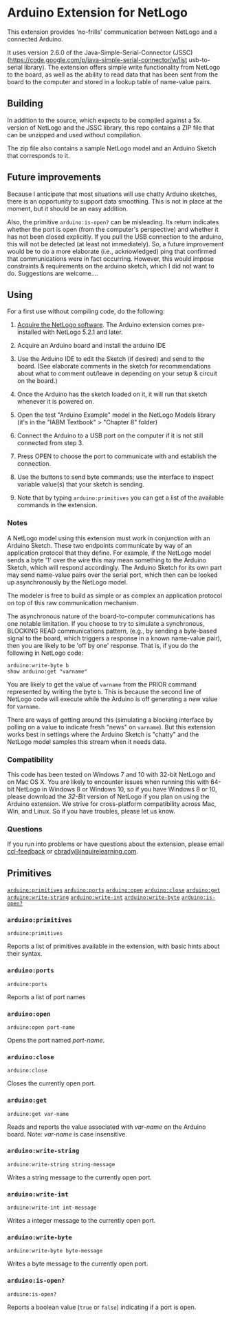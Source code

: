 
# Arduino Extension for NetLogo

This extension provides 'no-frills' communication between NetLogo and a connected Arduino.

It uses version 2.6.0 of the Java-Simple-Serial-Connector (JSSC) (https://code.google.com/p/java-simple-serial-connector/w/list usb-to-serial library).  The extension offers simple write functionality from NetLogo to the board, as well as the ability to read data that has been sent from the board to the computer and stored in a lookup table of name-value pairs.

## Building

In addition to the source, which expects to be compiled against a 5x. version of NetLogo and the JSSC library, this repo contains a ZIP file that can be unzipped and used without compilation.

The zip file also contains a sample NetLogo model and an Arduino Sketch that corresponds to it.

## Future improvements

Because I anticipate that most situations will use chatty Arduino sketches, there is an opportunity to support data smoothing.  This is not in place at the moment, but it should be an easy addition.

Also, the primitive `arduino:is-open?` can be misleading.  Its return indicates whether the port is open (from the computer's perspective) and whether it has not been closed explicitly.  If you pull the USB connection to the arduino, this will not be detected (at least not immediately).  So, a future improvement would be to do a more elaborate (i.e., acknowledged) ping that confirmed that communications were in fact occurring.  However, this would impose constraints & requirements on the arduino sketch, which I did not want to do.  Suggestions are welcome....


## Using

For a first use without compiling code, do the following:

1. [Acquire the NetLogo software](http://ccl.northwestern.edu/netlogo/download.shtml). The Arduino extension comes pre-installed with NetLogo 5.2.1 and later.

2. Acquire an Arduino board and install the arduino IDE

3. Use the Arduino IDE to edit the Sketch (if desired) and send to the board. (See elaborate comments in the sketch for recommendations about what to comment out/leave in depending on your setup & circuit on the board.)

4. Once the Arduino has the sketch loaded on it, it will run that sketch whenever it is powered on.

5. Open the test "Arduino Example" model in the NetLogo Models library (it's in the "IABM Textbook" > "Chapter 8" folder)

6. Connect the Arduino to a USB port on the computer if it is not still connected from step 3.

7. Press OPEN to choose the port to communicate with and establish the connection.

8. Use the buttons to send byte commands; use the interface to inspect variable value(s) that your sketch is sending.

9. Note that by typing `arduino:primitives` you can get a list of the available commands in the extension.

### Notes

A NetLogo model using this extension must work in conjunction with an Arduino Sketch.  These two endpoints communicate by way of an application protocol that they define.  For example, if the NetLogo model sends a byte '1' over the wire this may mean something to the Arduino Sketch, which will respond accordingly.  The Arduino Sketch for its own part may send name-value pairs over the serial port, which then can be looked up asynchronously by the NetLogo model.

The modeler is free to build as simple or as complex an application protocol on top of this raw communication mechanism.

The asynchronous nature of the board-to-computer communications has one notable limitation.  If you choose to try to simulate a synchronous, BLOCKING READ communications pattern, (e.g., by sending a byte-based signal to the board, which triggers a response in a known name-value pair), then you are likely to be 'off by one' response.  That is, if you do the following in NetLogo code:

```NetLogo
arduino:write-byte b
show arduino:get "varname"
```

You are likely to get the value of `varname` from the PRIOR command represented by writing the byte `b`.  This is because the second line of NetLogo code will execute while the Arduino is off generating a new value for `varname`.

There are ways of getting around this (simulating a blocking interface by polling on a value to indicate fresh "news" on `varname`). But this extension works best in settings where the Arduino Sketch is "chatty" and the NetLogo model samples this stream when it needs data.

### Compatibility

This code has been tested on Windows 7 and 10 with 32-bit NetLogo and on Mac OS X.
You are likely to encounter issues when running this with 64-bit NetLogo in Windows 8 or Windows 10, so if you have Windows 8 or 10, please download the *32-Bit* version of NetLogo if you plan on using the Arduino extension.
We strive for cross-platform compatibility across Mac, Win, and Linux.
So if you have troubles, please let us know.

### Questions

If you run into problems or have questions about the extension, please email [ccl-feedback](mailto:ccl-feedback@ccl.northwestern.edu) or [cbrady@inquirelearning.com](mailto:cbrady@inquirelearning.com).

## Primitives

[`arduino:primitives`](#arduinoprimitives)
[`arduino:ports`](#arduinoports)
[`arduino:open`](#arduinoopen)
[`arduino:close`](#arduinoclose)
[`arduino:get`](#arduinoget)
[`arduino:write-string`](#arduinowrite-string)
[`arduino:write-int`](#arduinowrite-int)
[`arduino:write-byte`](#arduinowrite-byte)
[`arduino:is-open?`](#arduinois-open?)


### `arduino:primitives`

```NetLogo
arduino:primitives
```

Reports a list of primitives available in the extension, with basic hints about their syntax.


### `arduino:ports`

```NetLogo
arduino:ports
```

Reports a list of port names


### `arduino:open`

```NetLogo
arduino:open port-name
```

Opens the port named *port-name*.


### `arduino:close`

```NetLogo
arduino:close
```

Closes the currently open port.


### `arduino:get`

```NetLogo
arduino:get var-name
```

Reads and reports the value associated with *var-name* on the Arduino board. Note: *var-name* is case insensitive.


### `arduino:write-string`

```NetLogo
arduino:write-string string-message
```

Writes a string message to the currently open port.


### `arduino:write-int`

```NetLogo
arduino:write-int int-message
```

Writes a integer message to the currently open port.


### `arduino:write-byte`

```NetLogo
arduino:write-byte byte-message
```

Writes a byte message to the currently open port.


### `arduino:is-open?`

```NetLogo
arduino:is-open?
```

Reports a boolean value (`true` or `false`) indicating if a port is open.

